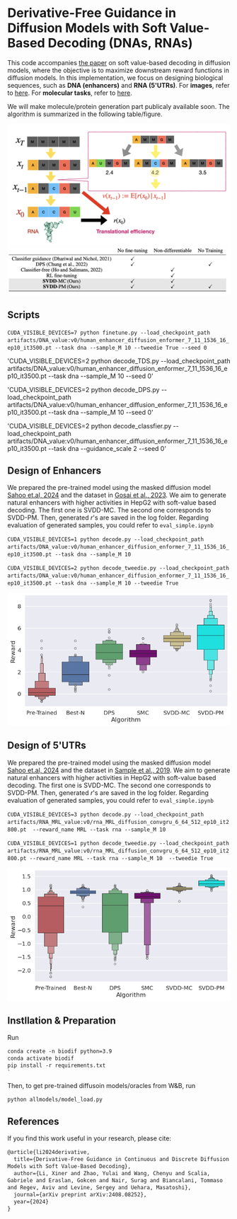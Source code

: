 # Derivative-Free Guidance in Diffusion Models with Soft Value-Based Decoding (DNAs, RNAs)

This code accompanies [the paper](https://arxiv.org/abs/2408.08252) on soft value-based decoding in diffusion models, where the objective is to maximize downstream reward functions in diffusion models. In this implementation, we focus on designing biological sequences, such as **DNA (enhancers)** and **RNA (5'UTRs)**. For **images**, refer to [here](https://github.com/masa-ue/SVDD-image). For **molecular tasks**, refer to [here](https://github.com/hyanan16/SVDD-molecule).


We will make molecule/protein generation part publicaly available soon. The algorithm is summarized in the following table/figure.  


![title](media/summary_image.png) ![title](media/summary_algorithm.png)

## Scripts
`CUDA_VISIBLE_DEVICES=7 python finetune.py --load_checkpoint_path artifacts/DNA_value:v0/human_enhancer_diffusion_enformer_7_11_1536_16_ep10_it3500.pt --task dna --sample_M 10 --tweedie True --seed 0`


'CUDA_VISIBLE_DEVICES=2 python decode_TDS.py --load_checkpoint_path artifacts/DNA_value:v0/human_enhancer_diffusion_enformer_7_11_1536_16_ep10_it3500.pt --task dna --sample_M 10 --seed 0'


'CUDA_VISIBLE_DEVICES=2 python decode_DPS.py --load_checkpoint_path artifacts/DNA_value:v0/human_enhancer_diffusion_enformer_7_11_1536_16_ep10_it3500.pt --task dna --sample_M 10 --seed 0'


'CUDA_VISIBLE_DEVICES=2 python decode_classfier.py --load_checkpoint_path artifacts/DNA_value:v0/human_enhancer_diffusion_enformer_7_11_1536_16_ep10_it3500.pt --task dna --guidance_scale 2 --seed 0'


## Design of Enhancers 

We prepared the pre-trained model using the masked diffusion model [Sahoo et.al, 2024](https://arxiv.org/abs/2406.07524) and the dataset in [Gosai et al., 2023](https://pubmed.ncbi.nlm.nih.gov/37609287/). We aim to generate natural enhancers with higher activities in HepG2 with soft-value based decoding. The first one is SVDD-MC. The second one corresponds to SVDD-PM. Then, generated $r$'s are saved in the log folder. Regarding evaluation of generated samples, you could refer to `eval_simple.ipynb` 

`CUDA_VISIBLE_DEVICES=1 python decode.py --load_checkpoint_path artifacts/DNA_value:v0/human_enhancer_diffusion_enformer_7_11_1536_16_ep10_it3500.pt --task dna --sample_M 10`


`CUDA_VISIBLE_DEVICES=2 python decode_tweedie.py --load_checkpoint_path artifacts/DNA_value:v0/human_enhancer_diffusion_enformer_7_11_1536_16_ep10_it3500.pt --task dna --sample_M 10 --tweedie True`


![title](media/sequence_DNA.png) 

## Design of 5'UTRs  

We prepared the pre-trained model using the masked diffusion model [Sahoo et.al, 2024](https://arxiv.org/abs/2406.07524) and the dataset in [Sample et al., 2019](https://www.ncbi.nlm.nih.gov/geo/query/acc.cgi?acc=GSE114002). We aim to generate natural enhancers with higher activities in HepG2 with soft-value based decoding. The first one is SVDD-MC. The second one corresponds to SVDD-PM. Then, generated $r$'s are saved in the log folder. Regarding evaluation of generated samples, you could refer to `eval_simple.ipynb` 


`CUDA_VISIBLE_DEVICES=3 python decode.py --load_checkpoint_path artifacts/RNA_MRL_value:v0/rna_MRL_diffusion_convgru_6_64_512_ep10_it2800.pt  --reward_name MRL --task rna --sample_M 10`

`CUDA_VISIBLE_DEVICES=1 python decode_tweedie.py --load_checkpoint_path artifacts/RNA_MRL_value:v0/rna_MRL_diffusion_convgru_6_64_512_ep10_it2800.pt --reward_name MRL --task rna --sample_M 10  --tweedie True`

![title](media/sequence_RNA.png) 

## Instllation & Preparation 

Run 
```
conda create -n biodif python=3.9
conda activate biodif
pip install -r requirements.txt 
`
```
Then, to get pre-trained diffusoin models/oracles from W&B, run 
```
python allmodels/model_load.py
```

## References

If you find this work useful in your research, please cite:

```
@article{li2024derivative,
  title={Derivative-Free Guidance in Continuous and Discrete Diffusion Models with Soft Value-Based Decoding},
  author={Li, Xiner and Zhao, Yulai and Wang, Chenyu and Scalia, Gabriele and Eraslan, Gokcen and Nair, Surag and Biancalani, Tommaso and Regev, Aviv and Levine, Sergey and Uehara, Masatoshi},
  journal={arXiv preprint arXiv:2408.08252},
  year={2024}
}
```